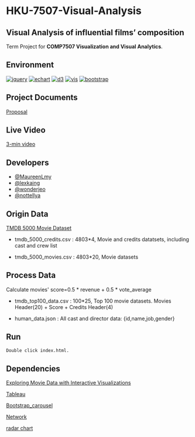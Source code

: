 # HKU-7507-Visual-Analysis

## Visual Analysis of influential films’ composition

Term Project for **COMP7507 Visualization and Visual Analytics**.

## Environment

[![jquery](https://img.shields.io/badge/Jquery-v3.3.1-green.svg)](https://jquery.com)
[![echart](https://img.shields.io/badge/Echart-v4.2.1-green.svg)](http://echartsjs.com/)
[![d3](https://img.shields.io/badge/D3-v3.5.17-green.svg)](https://d3js.org)
[![vis](https://img.shields.io/badge/Vis-v4.21.0-green.svg)](http://visjs.org)
[![bootstrap](https://img.shields.io/badge/Bootstrap-v3.4.0-green.svg)](https://getbootstrap.com)

## Project Documents

[Proposal](https://docs.google.com/document/d/14E9eWycF5MX0oKUyZwmJY-5fs4PPzBHffhbfNvNlxcU/edit)

## Live Video

[3-min video](https://www.youtube.com/watch?v=SS8DJwjQIvo&t=12s)

## Developers

- [@MaureenLmy](https://github.com/MaureenLmy)
- [@lexkaing](https://alextk2012.github.io)
- [@wonderjeo](https://github.com/wonderjeo)
- [@nottellya](https://github.com/nottellya)

## Origin Data

[TMDB 5000 Movie Dataset](https://www.kaggle.com/tmdb/tmdb-movie-metadata/version/2)

- tmdb_5000_credits.csv : 4803*4, Movie and credits datatsets, including cast and crew list

- tmdb_5000_movies.csv : 4803*20, Movie datasets

## Process Data

Calculate movies' score=0.5 * revenue + 0.5 * vote_average

- tmdb_top100_data.csv : 100*25, Top 100 movie datasets. Movies Header(20) + Score + Credits Header(4)

- human_data.json : All cast and director data: {id,name,job,gender}

## Run

``` python
Double click index.html.
```

## Dependencies

[Exploring Movie Data with Interactive Visualizations](https://towardsdatascience.com/exploring-movie-data-with-interactive-visualizations-c22e8ce5f663)

[Tableau](http://tableau.com/)

[Bootstrap_carousel](https://www.w3schools.com/bootstrap/bootstrap_carousel.asp)

[Network](http://visjs.org/docs/network/)

[radar chart](https://www.visualcinnamon.com/2015/10/different-look-d3-radar-chart.html)
